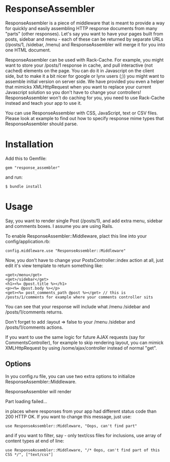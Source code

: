 ResponseAssembler
=======================

ResponseAssembler is a piece of middleware that is meant to provide a way for quickly and easily assembling HTTP response documents from many "parts" (other responses). Let's say you want to have your pages built from posts, sidebar and menu - each of these can be returned by separate URLs (/posts/1, /sidebar, /menu) and ResponseAssembler will merge it for you into one HTML document.

ResponseAssembler can be used with Rack-Cache. For example, you might want to store your /posts/1 response in cache, and pull interactive (not cached) elements on the page. You can do it in Javascript on the client side, but to make it a bit nicer for google or lynx users (;)) you might want to assemble initial version on server side. We have provided you even a helper that mimicks XMLHttpRequest when you want to replace your current Javascript solution so you don't have to change your controllers! ResponseAssembler won't do caching for you, you need to use Rack-Cache instead and teach your app to use it.

You can use ResponseAssembler with CSS, JavaScript, text or CSV files. Please look at example to find out how to specify response mime types that ResponseAssembler should parse.

Installation
============

Add this to Gemfile:

    gem "response_assembler"

and run:

    $ bundle install

Usage
=====

Say, you want to render single Post (/posts/1), and add extra menu, sidebar and comments boxes.
I assume you are using Rails.

To enable ResponseAssembler::Middleware, plact this line into your config/application.rb:
    
    config.middleware.use "ResponseAssembler::Middleware"

Now, you don't have to change your PostsController::index action at all, just edit it's view template to return something like:

    <get>/menu</get>
    <get>/sidebar</get>
    <h1><%= @post.title %></h1>
    <p><%= @post.body %></p>
    <get><%= post_comments_path @post %></get> // this is /posts/1/comments for example where your comments controller sits

You can see that your response will include what /menu /sidebar and /posts/1/comments returns.

Don't forget to add :layout => false to your /menu /sidebar and /posts/1/comments actions.

If you want to use the same logic for future AJAX requests (say for CommentsController), for example to skip rendering layout, you can mimick XMLHttpRequest by using <xhrget>/some/ajax/controller</xhrget> instead of normal "get".

Options
-------

In you config.ru file, you can use two extra options to initialize ResponseAssembler::Middleware. 

ResponseAssembler will render <p>Part loading failed...</p> in places where responses from your app had different status code than 200 HTTP OK. If you want to change this message, just use:

    use ResponseAssembler::Middleware, "Oops, can't find part"

and if you want to filter, say - only text/css files for inclusions, use array of content types at end of line:

    use ResponseAssembler::Middleware, "/* Oops, can't find part of this CSS */", ["text/css"]

